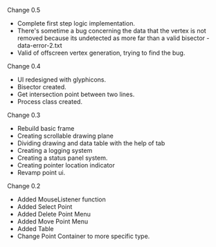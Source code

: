 Change 0.5
- Complete first step logic implementation.
- There's sometime a bug concerning the data that the vertex is not removed because its undetected as more far than a valid bisector - data-error-2.txt
- Valid of offscreen vertex generation, trying to find the bug.

Change 0.4
- UI redesigned with glyphicons.
- Bisector created.
- Get intersection point between two lines.
- Process class created.

Change 0.3
- Rebuild basic frame
- Creating scrollable drawing plane
- Dividing drawing and data table with the help of tab
- Creating a logging system
- Creating a status panel system.
- Creating pointer location indicator
- Revamp point ui.

Change 0.2

- Added MouseListener function
- Added Select Point
- Added Delete Point Menu
- Added Move Point Menu
- Added Table
- Change Point Container to more specific type.

